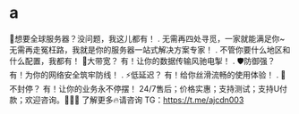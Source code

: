 # a
🎯想要全球服务器？没问题，我这儿都有！ . 无需再四处寻觅，一家就能满足你~ 无需再走冤枉路，我就是你的服务器一站式解决方案专家！ . 不管你要什么地区和什么配置，我都有！ 💪大带宽？ 有！让你的数据传输风驰电掣！ . 🛡防御强？ 有！为你的网络安全筑牢防线！ . ⚡低延迟？ 有！给你丝滑流畅的使用体验！ . 🚫不封停？ 有！让你的业务永不停摆！ 24/7售后；价格实惠；支持测试；支持U付款；欢迎咨询。👏👏👏 了解更多🔥请咨询 TG：https://t.me/ajcdn003
